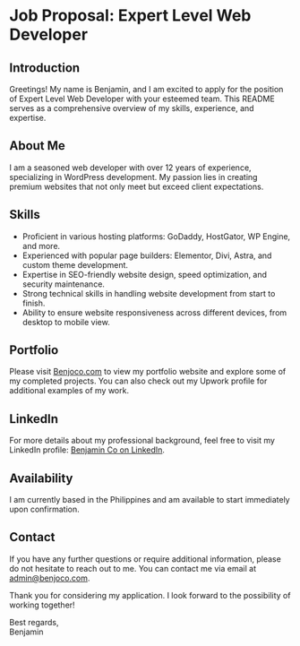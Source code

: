 # Job Proposal: Expert Level Web Developer

## Introduction
Greetings! My name is Benjamin, and I am excited to apply for the position of Expert Level Web Developer with your esteemed team. This README serves as a comprehensive overview of my skills, experience, and expertise.

## About Me
I am a seasoned web developer with over 12 years of experience, specializing in WordPress development. My passion lies in creating premium websites that not only meet but exceed client expectations.

## Skills
- Proficient in various hosting platforms: GoDaddy, HostGator, WP Engine, and more.
- Experienced with popular page builders: Elementor, Divi, Astra, and custom theme development.
- Expertise in SEO-friendly website design, speed optimization, and security maintenance.
- Strong technical skills in handling website development from start to finish.
- Ability to ensure website responsiveness across different devices, from desktop to mobile view.

## Portfolio
Please visit [Benjoco.com](https://Benjoco.com) to view my portfolio website and explore some of my completed projects. You can also check out my Upwork profile for additional examples of my work.

## LinkedIn
For more details about my professional background, feel free to visit my LinkedIn profile: [Benjamin Co on LinkedIn](https://www.linkedin.com/in/benjaminco-823b9273/).

## Availability
I am currently based in the Philippines and am available to start immediately upon confirmation.

## Contact
If you have any further questions or require additional information, please do not hesitate to reach out to me. You can contact me via email at [admin@benjoco.com](mailto:admin@benjoco.com).

Thank you for considering my application. I look forward to the possibility of working together!

Best regards,  
Benjamin
